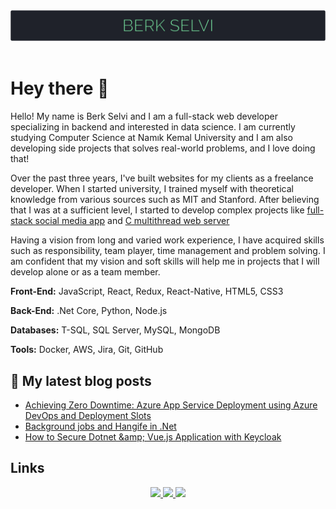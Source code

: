 <div align="center">
    <img  src="./img/header.svg" />
</div>
 
<br/>

# Hey there 👋

Hello! My name is Berk Selvi and I am a full-stack web developer specializing in backend and interested in data science. I am currently studying Computer Science at Namık Kemal University and I am also developing side projects that solves real-world problems, and I love doing that!

Over the past three years, I've built websites for my clients as a freelance developer. When I started university, I trained myself with theoretical knowledge from various sources such as MIT and Stanford. After believing that I was at a sufficient level, I started to develop complex projects like [full-stack social media app](https://github.com/berkslv/social-media-app) and [C multithread web server](https://github.com/berkslv/c-web-server)

Having a vision from long and varied work experience, I have acquired skills such as responsibility, team player, time management and problem solving. I am confident that my vision and soft skills will help me in projects that I will develop alone or as a team member.

**Front-End:** JavaScript, React, Redux, React-Native, HTML5, CSS3

**Back-End:** .Net Core, Python, Node.js

**Databases:** T-SQL, SQL Server, MySQL, MongoDB

**Tools:** Docker, AWS, Jira, Git, GitHub


## 📘 My latest blog posts

- [Achieving Zero Downtime: Azure App Service Deployment using Azure DevOps and Deployment Slots](https://blog.stackademic.com/achieving-zero-downtime-azure-app-service-deployment-using-azure-devops-and-deployment-slots-401f12f591c5?source=rss-570b367bddbc------2)
- [Background jobs and Hangife in .Net](https://blog.stackademic.com/background-jobs-and-hangife-in-net-b2024aa19f91?source=rss-570b367bddbc------2)
- [How to Secure Dotnet &amp;amp; Vue.js Application with Keycloak](https://blog.stackademic.com/how-to-secure-dotnet-vue-application-with-keycloak-50af55c21236?source=rss-570b367bddbc------2)


## Links

<div align="center">
    <a href="https://twitter.com/berkslv">
        <img width="60"  src="https://raw.githubusercontent.com/berkslv/berkslv/main/img/twitter.svg" />
    </a>
    <a href="https://www.linkedin.com/in/berkslv/">
        <img width="60"  src="https://raw.githubusercontent.com/berkslv/berkslv/main/img/linkedin.svg" />
    </a>
    <a href="https://medium.com/@berkslv">
        <img width="60"  src="https://raw.githubusercontent.com/berkslv/berkslv/main/img/medium.svg" />
    </a>
</div>

